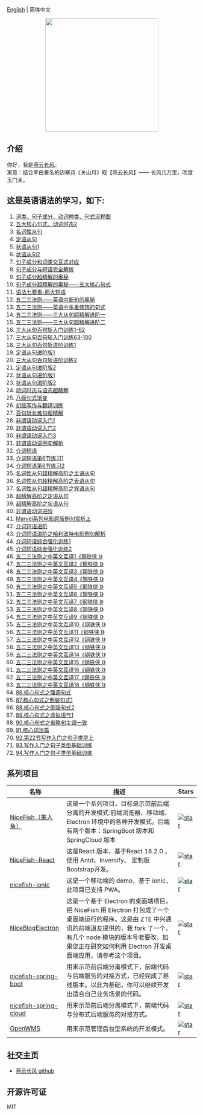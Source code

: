 [English](README.en.md) | 简体中文  

<p align="center">
    <img width="300" src="https://cdn.jsdelivr.net/gh/yanyunchangfeng/cdn@1.0/app/lesson/blog/yycf/yanyunchangfeng.pdf">
</p>

##  介绍
你好，我是[燕云长风](https://yanyunchangfeng.github.io)。   
寓意：结合李白著名的边塞诗《关山月》取【燕云长风】—— 长风几万里，吹度玉门关。

## 这是英语语法的学习，如下:

1.  [词类、句子成分、动词种类、句式流程图](src/app/lesson1/lesson1.pdf) 
2.  [五大核心句式，动词时态2](src/app/lesson2/lesson2.pdf)   
3.  [名词性从句](src/app/lesson3/lesson3.pdf) 
4.  [定语从句](src/app/lesson4/lesson4.pdf)   
5.  [状语从句1](src/app/lesson5/lesson5.pdf)
6.  [状语从句2](src/app/lesson6/lesson6.pdf)   
7.  [句子成分和词类交互式对应](src/app/lesson7/lesson7.pdf)   
8.  [句子成分与短语完全解析](src/app/lesson8/lesson8.pdf)   
9.  [句子成分超精解的奥秘](src/app/lesson9/lesson9.pdf)   
10. [句子成分超精解的奥秘——五大核心句式](src/app/lesson10/lesson10.pdf) 
11. [语法七要素-两大短语](src/app/lesson11/lesson11.pdf)   
12. [五二三法则——英语中断句的奥秘](src/app/lesson12/lesson12.pdf)   
13. [五二三法则——英语中多重修饰的句式](src/app/lesson13/lesson13.pdf)   
14. [五二三法则——三大从句超精解进阶一](src/app/lesson14/lesson14.pdf)   
15. [五二三法则——三大从句超精解进阶二](src/app/lesson15/lesson15.pdf)   
16. [三大从句百句斩入门训练1-62](src/app/lesson16/lesson16.pdf)   
17. [三大从句百句斩入门训练63-100](src/app/lesson17/lesson17.pdf)   
18. [三大从句百句斩进阶训练1](src/app/lesson18/lesson18.pdf)   
19. [定语从句进阶版1](src/app/lesson19/lesson19.pdf) 
20. [三大从句百句斩进阶训练2](src/app/lesson20/lesson20.pdf)   
21. [定语从句进阶版2](src/app/lesson21/lesson21.pdf)   
22. [状语从句进阶版1](src/app/lesson22/lesson22.pdf)   
23. [状语从句进阶版2](src/app/lesson23/lesson23.pdf)   
24. [动词时态与语态超精解](src/app/lesson24/lesson24.pdf)   
25. [八级句式渐变](src/app/lesson25/lesson25.pdf) 
26. [初级写作与翻译训练](src/app/lesson26/lesson26.pdf)   
27. [百句斩长难句超精解](src/app/lesson27/lesson27.pdf)   
28. [非谓语动词入门1](src/app/lesson28/lesson28.pdf)   
29. [非谓语动词入门2](src/app/lesson29/lesson29.pdf)   
30. [非谓语动词入门3](src/app/lesson30/lesson30.pdf)   
31. [非谓语动词例句解析](src/app/lesson31/lesson31.pdf)   
32. [介词短语](src/app/lesson32/lesson32.pdf)   
33. [介词短语第6节练习1](src/app/lesson33/lesson33.pdf) 
34. [介词短语第6节练习2](src/app/lesson34/lesson34.pdf) 
35. [名词性从句超精解高阶之主语从句](src/app/lesson35/lesson35.pdf)   
36. [名词性从句超精解高阶之表语从句](src/app/lesson36/lesson36.pdf)   
37. [名词性从句超精解高阶之宾语从句](src/app/lesson37/lesson37.pdf)   
38. [超精解高阶之定语从句](src/app/lesson38/lesson38.pdf)   
39. [超精解高阶之状语从句](src/app/lesson39/lesson39.pdf)   
40. [非谓语动词进阶](src/app/lesson40/lesson40.pdf)   
41. [Marvel系列电影原版例句赏析上](src/app/lesson/lesson41.pdf)
42. [介词短语进阶](src/app/lesson42/lesson42.pdf) 
43. [介词短语进阶之哈利波特电影例句解析](src/app/lesson43/lesson43.pdf)   
44. [介词短语综合强化训练1](src/app/lesson44/lesson44.pdf) 
45. [介词短语综合强化训练2](src/app/lesson45/lesson45.pdf)
46. [五二三法则之中英文互译1《钢铁侠 I》](src/app/lesson46/lesson46.pdf)   
47. [五二三法则之中英文互译2《钢铁侠 I》](src/app/lesson47/lesson47.pdf)   
48. [五二三法则之中英文互译3《钢铁侠 I》](src/app/lesson48/lesson48.pdf)   
49. [五二三法则之中英文互译4《钢铁侠 I》](src/app/lesson49/lesson49.pdf)   
50. [五二三法则之中英文互译5《钢铁侠 I》](src/app/lesson50/lesson50.pdf)   
51. [五二三法则之中英文互译6《钢铁侠 I》](src/app/lesson51/lesson51.pdf)   
52. [五二三法则之中英文互译7《钢铁侠 I》](src/app/lesson52/lesson52.pdf)   
53. [五二三法则之中英文互译8《钢铁侠 I》](src/app/lesson53/lesson53.pdf)   
54. [五二三法则之中英文互译9《钢铁侠 I》](src/app/lesson54/lesson54.pdf)   
55. [五二三法则之中英文互译10《钢铁侠 I》](src/app/lesson55/lesson55.pdf)    
56. [五二三法则之中英文互译11《钢铁侠 I》](src/app/lesson56/lesson56.pdf)    
57. [五二三法则之中英文互译12《钢铁侠 I》](src/app/lesson57/lesson57.pdf)    
58. [五二三法则之中英文互译13《钢铁侠 I》](src/app/lesson58/lesson58.pdf)  
59. [五二三法则之中英文互译14《钢铁侠 I》](src/app/lesson59/lesson59.pdf)  
60. [五二三法则之中英文互译15《钢铁侠 I》](src/app/lesson60/lesson60.pdf)  
61. [五二三法则之中英文互译16《钢铁侠 I》](src/app/lesson61/lesson61.pdf)  
62. [五二三法则之中英文互译17《钢铁侠 I》](src/app/lesson62/lesson62.pdf)  
63. [五二三法则之中英文互译18《钢铁侠 I》](src/app/lesson63/lesson63.pdf)  
86. [86.核心句式之强调句式](src/app/lesson86/lesson86.pdf)   
87. [87.核心句式之倒装句式1](src/app/lesson87/lesson87.pdf)   
88. [88.核心句式之倒装句式2](src/app/lesson88/lesson88.pdf)   
89. [89.核心句式之虚拟语气1](src/app/lesson89/lesson89.pdf)      
90. [90.核心句式之省略句主谓一致](src/app/lesson90/lesson90.pdf)
91. [91.核心词法篇](src/app/lesson91/lesson91.pdf) 
92. [92.第22节写作入门之句子类型上](src/app/lesson92/lesson92.pdf)  
93. [93.写作入门之句子类型基础训练](src/app/lesson93/lesson93.pdf)
94. [94.写作入门之句子类型基础训练](src/app/lesson94/lesson94.pdf)  


## 系列项目

|  名称   | 描述  | Stars  |
|  ----  | ----  | ----  |
| [NiceFish（美人鱼）](http://git.oschina.net/mumu-osc/NiceFish/)  | 这是一个系列项目，目标是示范前后端分离的开发模式:前端浏览器、移动端、Electron 环境中的各种开发模式。后端有两个版本：SpringBoot 版本和 SpringCloud 版本 |  <a href='https://gitee.com/mumu-osc/NiceFish/stargazers'><img src='https://gitee.com/mumu-osc/NiceFish/badge/star.svg?theme=gvp' alt='star'></img></a>  |
| [NiceFish-React](https://gitee.com/mumu-osc/NiceFish-React)  |  这是React 版本，基于React 18.2.0 ，使用 Antd、Inversify、 定制版 Bootstrap开发。 | <a href='https://gitee.com/mumu-osc/NiceFish-React/stargazers'><img src='https://gitee.com/mumu-osc/NiceFish-React/badge/star.svg?theme=dark' alt='star'></img></a> |
| [nicefish-ionic](http://git.oschina.net/mumu-osc/nicefish-ionic)  | 这是一个移动端的 demo，基于 ionic，此项目已支持 PWA。| <a href='https://gitee.com/mumu-osc/nicefish-ionic/stargazers'><img src='https://gitee.com/mumu-osc/nicefish-ionic/badge/star.svg?theme=dark' alt='star'></img></a> |
| [NiceBlogElectron](https://gitee.com/mumu-osc/NiceBlogElectron)  | 这是一个基于 Electron 的桌面端项目，把 NiceFish 用 Electron 打包成了一个桌面端运行的程序。这是由 ZTE 中兴通讯的前端道友提供的，我 fork 了一个，有几个 node 模块的版本号老要改，如果您正在研究如何利用 Electron 开发桌面端应用，请参考这个项目。 | <a href='https://gitee.com/mumu-osc/NiceBlogElectron/stargazers'><img src='https://gitee.com/mumu-osc/NiceBlogElectron/badge/star.svg?theme=dark' alt='star'></img></a> |
| [nicefish-spring-boot](https://gitee.com/mumu-osc/nicefish-spring-boot)  | 用来示范前后端分离模式下，前端代码与后端服务的对接方式，已经完成了基线版本。以此为基础，你可以继续开发出适合自己业务场景的代码。| <a href='https://gitee.com/mumu-osc/nicefish-spring-boot/stargazers'><img src='https://gitee.com/mumu-osc/nicefish-spring-boot/badge/star.svg?theme=dark' alt='star'></img></a> |
| [nicefish-spring-cloud](https://gitee.com/mumu-osc/nicefish-spring-cloud)  | 用来示范前后端分离模式下，前端代码与分布式后端服务的对接方式。  | <a href='https://gitee.com/mumu-osc/nicefish-spring-cloud/stargazers'><img src='https://gitee.com/mumu-osc/nicefish-spring-cloud/badge/star.svg?theme=dark' alt='star'></img></a> |
| [OpenWMS](https://gitee.com/mumu-osc/OpenWMS-Frontend)  | 用来示范管理后台型系统的开发模式。| <a href='https://gitee.com/mumu-osc/OpenWMS-Frontend/stargazers'><img src='https://gitee.com/mumu-osc/OpenWMS-Frontend/badge/star.svg?theme=dark' alt='star'></img></a> |  
## 社交主页

- [燕云长风 github](https://github.com/yanyunchangfeng)

## 开源许可证

MIT
